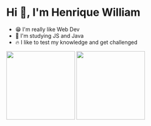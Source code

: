 <h1>Hi 👋, I'm Henrique William</h1>
<ul>
  <li> 😁 I'm really like Web Dev</li>
  <li> 🧠 I'm studying JS and Java</li>
  <li> 🔥 I like to test my knowledge and get challenged</li>
</ul>

<div display="flex">
  <img height="180em" src="https://github-readme-stats.vercel.app/api/top-langs/?username=Henrique-William&layout=compact&langs_count=7&theme=synthwave"/>
  <img height="180em" src="https://github-readme-stats.vercel.app/api?username=Henrique-William&show_icons=true&theme=synthwave&include_all_commits=true&count_private=true"/>
</div>

<!--
<img alt="Night Coding" src="https://media.giphy.com/media/qgQUggAC3Pfv687qPC/giphy.gif" width="500px" height="360px" align="center"/>  
-->
